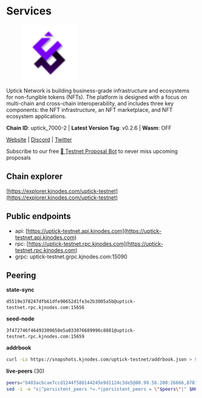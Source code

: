 # Services

<figure><img src="https://raw.githubusercontent.com/kj89/cosmos-images/main/logos/uptick.png" width="150" alt=""><figcaption></figcaption></figure>

Uptick Network is building business-grade infrastructure and  ecosystems for non-fungible tokens (NFTs). The platform is  designed with a focus on multi-chain and cross-chain interoperability,  and includes three key components: the NFT infrastructure, an NFT  marketplace, and NFT ecosystem applications.

**Chain ID**: uptick_7000-2 | **Latest Version Tag**: v0.2.6 | **Wasm**: OFF

[Website](https://uptick.network) | [Discord](https://discord.gg/UzeHS7fu5H) | [Twitter](https://twitter.com/uptickproject)



Subscribe to our free [🤖 Testnet Proposal Bot](https://t.me/kjnodes_testnet_proposal_bot) to never miss upcoming proposals


## Chain explorer
[https://explorer.kjnodes.com/uptick-testnet](https://explorer.kjnodes.com/uptick-testnet)

## Public endpoints

* api: [https://uptick-testnet.api.kjnodes.com](https://uptick-testnet.api.kjnodes.com)
* rpc: [https://uptick-testnet.rpc.kjnodes.com](https://uptick-testnet.rpc.kjnodes.com)
* grpc: uptick-testnet.grpc.kjnodes.com:15090

## Peering

**state-sync**

```text
d5519e378247dfb61dfe90652d1fe3e2b3005a5b@uptick-testnet.rpc.kjnodes.com:15656
```

**seed-node**

```text
3f472746f46493309650e5a033076689996c8881@uptick-testnet.rpc.kjnodes.com:15659
```

**addrbook**
```bash
curl -Ls https://snapshots.kjnodes.com/uptick-testnet/addrbook.json > $HOME/.uptickd/config/addrbook.json
```

**live-peers** (30)
```bash
peers="b483acbcae7ccd1244f588144245e9d1124c3de5@88.99.56.200:26666,878101ab9ad2402bfd700a3da58223778461c753@185.245.182.152:26656,9b7b2fb9d1416f9feadf5a58b29de0bc150d974d@65.109.89.5:30656,b9d3fe835ded0b93c39befad43fb3c4964ae740f@91.195.101.100:26656,d5519e378247dfb61dfe90652d1fe3e2b3005a5b@65.109.68.190:15656,52cdb51fe8692dea11de23b8c97c9d947a6eb1c2@51.222.44.116:10656,1c66685cbf5c8dc0a739eb57c896d35eb2eed17c@65.109.50.106:28656,0afb5ce897e69eec34fb32bf87f4a2f93f79e0b3@65.109.65.210:30656,6a775f6034f64827a6220de07b1ad344284bbf51@194.163.155.84:46656,af5262526a0800a29a0a7194e1488a9fa62d0005@195.3.223.208:26656,7849e4320385434b0828a3e0206a3b69767393f6@65.109.91.227:26656,7a4f1c0baa2ff31c02163fb658c4eb8d119193c7@95.214.52.173:18656,7831b5c5cc90fa95ea99a0cea5d1ad07dfcc7b9c@185.245.183.187:26656,e24bde7fe207160442fe6b93ee376a739def5757@51.222.248.153:26656,ecd9cdd6c326999926c455b2a821c0d01c7c3755@5.9.147.185:21656,0148cb2bb6b646cb147b1651ad503fcf9abfc652@107.155.98.194:36656,d8777278648d8fc93800692a8b96a7f104df4f9a@194.163.135.127:26656,be823fc2f0e81ac3003ec20eba05bd963c0f3aac@95.217.4.62:26656,174a57a0d4b914b5a9823a5f3f47ae4b06d9809e@65.108.206.118:60956,1bb6d67af0dd1d452e294e9df430d07bccefe502@185.215.167.241:26656,eb5a3112a64944e2bd701ff8aa99ab95209c6310@185.198.27.110:26656,a818920590d15226a206ec4c73b1c5c20c56a435@65.21.134.202:26666,06a01cf2b117792feee0923a6314662c4e407d2b@65.109.68.51:26656,5739ae6fab71ec95fb3112f4d1ea2845782fa9f7@54.92.137.6:26656,3edfe380f7eff0658582c158f2eecebae2e0fed7@213.239.213.179:26656,b9e0210809b9dfc9cd299c6e83116d7fa45c6e27@65.109.68.93:46656,8eaa8bc68e79a3c9b2037f4f675985cdbb1657e4@65.109.136.251:26656,2c952455a0e425081b54855091ab84c1fe73c4bc@65.108.231.124:10656,6af07daddb8a57c01d05d8c0894f8293a41090d0@185.245.183.122:26656,2298edffe9306e4d9370233c1d29dab567829095@144.91.78.28:26656"
sed -i -e "s|^persistent_peers *=.*|persistent_peers = \"$peers\"|" $HOME/.uptickd/config/config.toml
```
